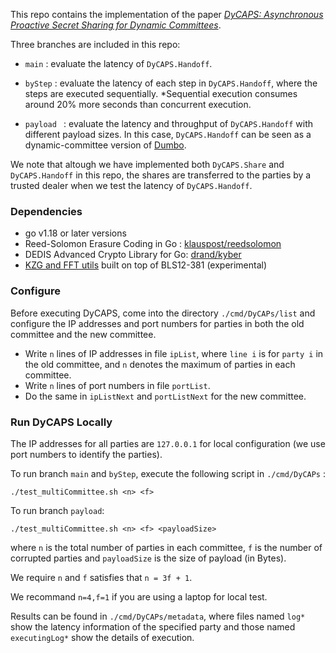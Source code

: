 This repo contains the implementation of the paper [*DyCAPS: Asynchronous Proactive Secret Sharing for Dynamic Committees*](https://eprint.iacr.org/2022/1169).

Three branches are included in this repo:

* `main` :  evaluate the latency of `DyCAPS.Handoff`.

* `byStep` :  evaluate the latency of each step in `DyCAPS.Handoff`, where the steps are executed sequentially. *Sequential execution consumes around 20% more seconds than concurrent execution.

* `payload ` : evaluate the latency and throughput of `DyCAPS.Handoff` with different payload sizes. In this case, `DyCAPS.Handoff` can be seen as a dynamic-committee version of [Dumbo](https://eprint.iacr.org/2020/841.pdf).

We note that altough we have implemented both `DyCAPS.Share` and `DyCAPS.Handoff` in this repo, the shares are transferred to the  parties by a trusted dealer when we test the latency of `DyCAPS.Handoff`.

### Dependencies

* go v1.18 or later versions
* Reed-Solomon Erasure Coding in Go : [klauspost/reedsolomon](https://github.com/klauspost/reedsolomon)
* DEDIS Advanced Crypto Library for Go: [drand/kyber](https://github.com/drand/kyber)
* [KZG and FFT utils](https://github.com/protolambda/go-kzg) built on top of BLS12-381 (experimental)

### Configure

Before executing DyCAPS, come into the directory `./cmd/DyCAPs/list` and configure the IP addresses and port numbers for parties in both the old committee and the new committee.

* Write `n` lines of IP addresses in file `ipList`, where `line i` is for `party i` in the old committee, and `n` denotes the maximum of parties in each committee.
* Write `n` lines of port numbers in file `portList`.
* Do the same in `ipListNext` and `portListNext` for the new committee.

### Run DyCAPS Locally

The IP addresses for all parties are `127.0.0.1` for local configuration (we use port numbers to identify the parties).

To run branch `main` and `byStep`, execute the following script in `./cmd/DyCAPs` :

`./test_multiCommittee.sh <n> <f>`

To run branch `payload`:

`./test_multiCommittee.sh <n> <f> <payloadSize>`

where `n` is the total number of parties in each committee, `f` is the number of corrupted parties and `payloadSize` is the size of payload (in Bytes).

We require  ` n ` and ` f ` satisfies that ` n = 3f + 1 `.

We recommand ` n=4,f=1 ` if you are using a laptop for local test.

Results can be found in `./cmd/DyCAPs/metadata`, where files named `log*` show the latency information of the specified party and those named `executingLog*` show  the details of execution.

